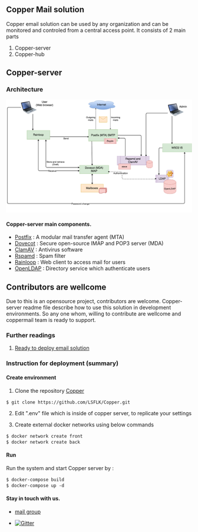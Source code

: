 ## Copper Mail solution

Copper email solution can be used by any organization and can be monitored and controled from a central access point. It consists of 2 main parts
1. Copper-server
2. Copper-hub


## Copper-server

### Architecture

![Octocat](https://github.com/LSFLK/Copper/blob/master/copper-docs/copperBase_mailServerArchitecture_updated.png)


#### Copper-server main components.

- [Postfix](http://www.postfix.org/) : A modular mail transfer agent (MTA)
- [Dovecot](https://www.dovecot.org/) : Secure open-source IMAP and POP3 server (MDA)
- [ClamAV](https://www.clamav.net/) : Antivirus software
- [Rspamd](https://rspamd.com/) : Spam filter
- [Rainloop](https://www.rainloop.net/) : Web client to access mail for users
- [OpenLDAP](https://www.openldap.org/) : Directory service which authenticate users


## Contributors are wellcome

Due to this is an opensource project, contributors are welcome.
Copper-server readme file describe how to use this solution in development environments.
So any one whom, willing to contribute are wellcome and coppermail team is ready to support.

### Further readings

  1. [Ready to deploy email solution](https://docs.google.com/document/d/103ApdgqkJtV1fE3tVQKIwE-ldxtfBPKsAVjk8GFpLb8/edit#heading=h.tca36t2d12pa)

### Instruction for deployment (summary)

#### Create environment

1. Clone the repository [Copper](https://github.com/LSFLK/Copper.git)

```
$ git clone https://github.com/LSFLK/Copper.git
```

2. Edit ".env" file which is inside of copper server, to replicate your settings

3. Create external docker networks using below commands

```
$ docker network create front
$ docker network create back
```
#### Run

Run the system and start Copper server by :

```
$ docker-compose build
$ docker-compose up -d 
```

#### Stay in touch with us.

- [mail group](https://groups.google.com/forum/#!forum/lsf-email-solution) 

- [![Gitter](https://img.shields.io/badge/chat-on%20gitter-blue.svg)](https://gitter.im/copper-mail)
